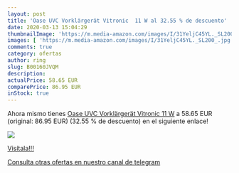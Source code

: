 ```yaml
---
layout: post
title: 'Oase UVC Vorklärgerät Vitronic  11 W al 32.55 % de descuento'
date: 2020-03-13 15:04:29
thumbnailImage: 'https://m.media-amazon.com/images/I/31YeljC45YL._SL200_.jpg'
images: [ 'https://m.media-amazon.com/images/I/31YeljC45YL._SL200_.jpg' ]
comments: true
category: ofertas
author: ring
slug: B00160JVQM
description:
actualPrice: 58.65 EUR
comparePrice: 86.95 EUR
inStock: true
---
```


Ahora mismo tienes [Oase UVC Vorklärgerät Vitronic  11 W](https://www.amazon.com/dp/B00160JVQM/?tag=redken08-20) a 58.65 EUR (original: 86.95 EUR) (32.55 %  de descuento) en el siguiente enlace!

[![](https://m.media-amazon.com/images/I/31YeljC45YL._SL200_.jpg)](https://www.amazon.com/dp/B00160JVQM/?tag=redken08-20)

[Visítala!!!](https://www.amazon.com/dp/B00160JVQM/?tag=redken08-20)

[Consulta otras ofertas en nuestro canal de telegram](https://t.me/s/ofertas25)
